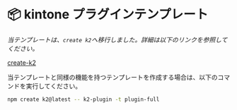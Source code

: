 # 📦 kintone プラグインテンプレート

_当テンプレートは、`create k2`へ移行しました。詳細は以下のリンクを参照してください。_

[create-k2](https://github.com/local-bias/k2-kintone-sdk/tree/main/packages/create-k2)

当テンプレートと同様の機能を持つテンプレートを作成する場合は、以下のコマンドを実行してください。

```bash
npm create k2@latest -- k2-plugin -t plugin-full
```
